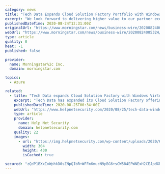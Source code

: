 ```yaml
---
category: news
title: "Tech Data Expands Cloud Solution Factory Portfolio with Windows Virtual Desktop on Azure Click-to-Run Solution"
excerpt: "We look forward to delivering higher value to our partner ecosystem with the addition of the Windows Virtual Desktop on Azure Click-to-Run Solution to our Cloud Solution Factory.” The deployment ..."
publishedDateTime: 2020-08-24T12:31:00Z
originalUrl: "https://www.morningstar.com/news/business-wire/20200824005324/tech-data-expands-cloud-solution-factory-portfolio-with-windows-virtual-desktop-on-azure-click-to-run-solution"
webUrl: "https://www.morningstar.com/news/business-wire/20200824005324/tech-data-expands-cloud-solution-factory-portfolio-with-windows-virtual-desktop-on-azure-click-to-run-solution"
type: article
quality: 0
heat: -1
published: false

provider:
  name: Morningstar%2c Inc.
  domain: morningstar.com

topics:
  - Azure

related:
  - title: "Tech Data expands Cloud Solution Factory with Windows Virtual Desktop on Azure Click-to-Run Solution"
    excerpt: "Tech Data has expanded its Cloud Solution Factory offering with the addition of a new Windows Virtual Desktop on Azure Click-to-Run Solution."
    publishedDateTime: 2020-08-25T00:34:00Z
    webUrl: "https://www.helpnetsecurity.com/2020/08/25/tech-data-windows-azure/"
    type: article
    provider:
      name: Help Net Security
      domain: helpnetsecurity.com
    quality: 22
    images:
      - url: "https://img.helpnetsecurity.com/wp-content/uploads/2020/06/15084653/insecure-66.jpg"
        width: 304
        height: 430
        isCached: true

secured: "zQdP1BXxIxWphkD0sZNpQIbR+WFFm6mucN9pBG6+sCW584EPWNExH2CEJpdGkvBOe3g+LKnGp+alEOjlOY+KxtpB8fPS3CndUIcFSv4DVZ7aSMPnXyjz31wg/+gypgdNo2vObcmeYUVgIY2TUQ4JN9wwunLW9LcsBqT16/fFLAItjwd8v+54ZvHNBB77d6ZbKl2UyngFHfeju5V5Wv3UNjYFIGq+usXS44iLiWT9Zdt1myEt7llwj496AsxirAJkh0viIneq4EyELV5w7f4eMnK+5MKZhDG/5qjO/0IqE6+1V3noiwjFks6UqsSZRzGbnaq0dY+ywxp20aDZPGSom4I1YUJe5bDauTsY4V+h/iE=;XuBRcFB4hTzn5RQhqYJDTw=="
---
```



